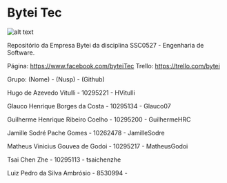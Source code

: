 # Bytei Tec
![alt text](https://github.com/MatheusGodoi/bytei/blob/master/Facebok/CapaBytei.jpg)

Repositório da Empresa Bytei da disciplina SSC0527 - Engenharia de Software.

Página:
https://www.facebook.com/byteiTec
Trello:
https://trello.com/bytei

Grupo:
(Nome) - (Nusp) - (Github)

Hugo de Azevedo Vitulli - 10295221 - HVitulli

Glauco Henrique Borges da Costa - 10295134 - Glauco07

Guilherme Henrique Ribeiro Coelho - 10295200 - GuilhermeHRC

Jamille Sodré Pache Gomes - 10262478 - JamilleSodre

Matheus Vinicius Gouvea de Godoi - 10295217 - MatheusGodoi

Tsai Chen Zhe - 10295113 - tsaichenzhe

Luiz Pedro da Silva Ambrósio - 8530994 -
